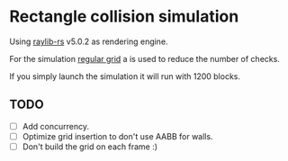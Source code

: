 # Rectangle collision simulation

Using [raylib-rs](https://github.com/raylib-rs/raylib-rs) v5.0.2 as rendering engine.

For the simulation [regular grid](https://en.wikipedia.org/wiki/Regular_grid) a is used to reduce the number of checks.

If you simply launch the simulation it will run with 1200 blocks.

## TODO
- [ ] Add concurrency.
- [ ] Optimize grid insertion to don't use AABB for walls.
- [ ] Don't build the grid on each frame :)
